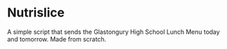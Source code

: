 # Nutrislice
A simple script that sends the Glastongury High School Lunch Menu today and tomorrow. Made from scratch.
